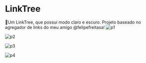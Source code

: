# LinkTree
🌲Um LinkTree, que possui modo claro e escuro. Projeto baseado no agregador de links do meu amigo @felipefreitasa! 
![p1](https://user-images.githubusercontent.com/81971672/120229771-393f6800-c224-11eb-9232-c9dd3b3d36e4.png)

![p2](https://user-images.githubusercontent.com/81971672/120230174-25e0cc80-c225-11eb-94bd-303ee29526de.png)

![p3](https://user-images.githubusercontent.com/81971672/120230273-558fd480-c225-11eb-87a0-d6f5757941f3.png)

![p4](https://user-images.githubusercontent.com/81971672/120230368-896afa00-c225-11eb-9b24-93fdc16d0e52.png)
